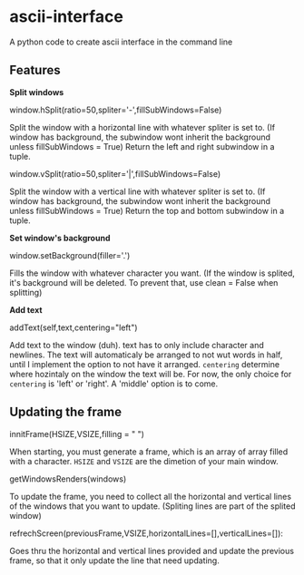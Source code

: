 # ascii-interface

A python code to create ascii interface in the command line

## Features

**Split windows**

window.hSplit(ratio=50,spliter='-',fillSubWindows=False)

Split the window with a horizontal line with whatever spliter is set to. (If
window has background, the subwindow wont inherit the background unless
fillSubWindows = True)
Return the left and right subwindow in a tuple.

window.vSplit(ratio=50,spliter='|',fillSubWindows=False)

Split the window with a vertical line with whatever spliter is set to. (If
window has background, the subwindow wont inherit the background unless
fillSubWindows = True)
Return the top and bottom subwindow in a tuple.

**Set window's background**

window.setBackground(filler='.')

Fills the window with whatever character you want. (If the window is splited,
it's background will be deleted. To prevent that, use clean = False when
splitting)

**Add text**

addText(self,text,centering="left")

Add text to the window (duh). text has to only include character and newlines.
The text will automaticaly be arranged to not wut words in half, until I
implement the option to not have it arranged.
``` centering ``` determine where hozintaly on the window the text will be. For
now, the only choice for ``` centering ``` is 'left' or 'right'. A 'middle'
option is to come.

## Updating the frame

innitFrame(HSIZE,VSIZE,filling = " ")

When starting, you must generate a frame, which is an array of array filled
with a character. ``` HSIZE ``` and ``` VSIZE ``` are the dimetion of your main
window.

getWindowsRenders(windows)

To update the frame, you need to collect all the horizontal and vertical lines
of the windows that you want to update. (Spliting lines are part of the splited
window)

refrechScreen(previousFrame,VSIZE,horizontalLines=[],verticalLines=[]):

Goes thru the horizontal and vertical lines provided and update the previous
frame, so that it only update the line that need updating.
